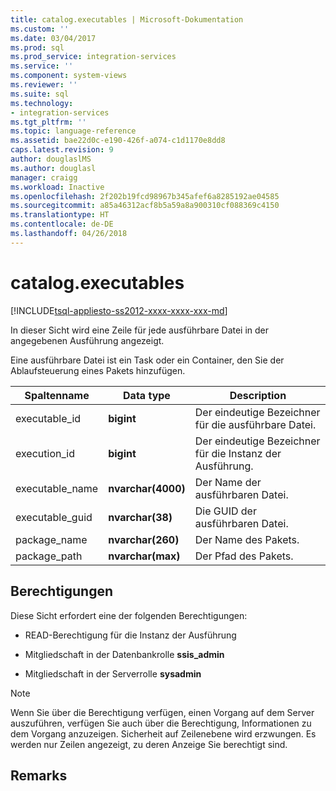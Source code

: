 ```yaml
---
title: catalog.executables | Microsoft-Dokumentation
ms.custom: ''
ms.date: 03/04/2017
ms.prod: sql
ms.prod_service: integration-services
ms.service: ''
ms.component: system-views
ms.reviewer: ''
ms.suite: sql
ms.technology:
- integration-services
ms.tgt_pltfrm: ''
ms.topic: language-reference
ms.assetid: bae22d0c-e190-426f-a074-c1d1170e8dd8
caps.latest.revision: 9
author: douglaslMS
ms.author: douglasl
manager: craigg
ms.workload: Inactive
ms.openlocfilehash: 2f202b19fcd98967b345afef6a8285192ae04585
ms.sourcegitcommit: a85a46312acf8b5a59a8a900310cf088369c4150
ms.translationtype: HT
ms.contentlocale: de-DE
ms.lasthandoff: 04/26/2018
---
```

# <a name="catalogexecutables"></a>catalog.executables
[!INCLUDE[tsql-appliesto-ss2012-xxxx-xxxx-xxx-md](../../includes/tsql-appliesto-ss2012-xxxx-xxxx-xxx-md.md)]

  In dieser Sicht wird eine Zeile für jede ausführbare Datei in der angegebenen Ausführung angezeigt.  
  
 Eine ausführbare Datei ist ein Task oder ein Container, den Sie der Ablaufsteuerung eines Pakets hinzufügen.  
  
|Spaltenname|**Data type**|Description|  
|-----------------|-------------------|-----------------|  
|executable_id|**bigint**|Der eindeutige Bezeichner für die ausführbare Datei.|  
|execution_id|**bigint**|Der eindeutige Bezeichner für die Instanz der Ausführung.|  
|executable_name|**nvarchar(4000)**|Der Name der ausführbaren Datei.|  
|executable_guid|**nvarchar(38)**|Die GUID der ausführbaren Datei.|  
|package_name|**nvarchar(260)**|Der Name des Pakets.|  
|package_path|**nvarchar(max)**|Der Pfad des Pakets.|  
  
## <a name="permissions"></a>Berechtigungen  
 Diese Sicht erfordert eine der folgenden Berechtigungen:  
  
-   READ-Berechtigung für die Instanz der Ausführung  
  
-   Mitgliedschaft in der Datenbankrolle **ssis_admin**  
  
-   Mitgliedschaft in der Serverrolle **sysadmin**  
  
> [!NOTE]  
>  Wenn Sie über die Berechtigung verfügen, einen Vorgang auf dem Server auszuführen, verfügen Sie auch über die Berechtigung, Informationen zu dem Vorgang anzuzeigen. Sicherheit auf Zeilenebene wird erzwungen. Es werden nur Zeilen angezeigt, zu deren Anzeige Sie berechtigt sind.  
  
## <a name="remarks"></a>Remarks  
  
